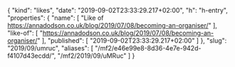 {
  "kind": "likes",
  "date": "2019-09-02T23:33:29.217+02:00",
  "h": "h-entry",
  "properties": {
    "name": [
      "Like of https://annadodson.co.uk/blog/2019/07/08/becoming-an-organiser/"
    ],
    "like-of": [
      "https://annadodson.co.uk/blog/2019/07/08/becoming-an-organiser/"
    ],
    "published": [
      "2019-09-02T23:33:29.217+02:00"
    ]
  },
  "slug": "2019/09/umruc",
  "aliases": [
    "/mf2/e46e99e8-8d36-4e7e-942d-f4107d43ecdd/",
    "/mf2/2019/09/uMRuc"
  ]
}
